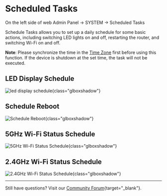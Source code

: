 # Scheduled Tasks

On the left side of web Admin Panel -> SYSTEM -> Scheduled Tasks

Schedule Tasks allows you to set up a daily schedule for some basic actions, including switching LED lights on and off, restarting the router, and switching Wi-Fi on and off.

**Note**: Please synchronize the time in the [Time Zone](time_zone.md) first before using this function. If the device is shutdown at the set time, the task will not be executed.

## LED Display Schedule

![led display schedule](https://static.gl-inet.com/docs/router/en/4/tutorials/scheduled_tasks/led_display_schedule.png){class="glboxshadow"}

## Schedule Reboot

![Schedule Reboot](https://static.gl-inet.com/docs/router/en/4/tutorials/scheduled_tasks/schedule_reboot.png){class="glboxshadow"}

## 5GHz Wi-Fi Status Schedule

![5GHz Wi-Fi Status Schedule](https://static.gl-inet.com/docs/router/en/4/tutorials/scheduled_tasks/5g_wifi_status_schedule.png){class="glboxshadow"}

## 2.4GHz Wi-Fi Status Schedule

![2.4GHz Wi-Fi Status Schedule](https://static.gl-inet.com/docs/router/en/4/tutorials/scheduled_tasks/2g_wifi_status_schedule.png){class="glboxshadow"}

---

Still have questions? Visit our [Community Forum](https://forum.gl-inet.com){target="_blank"}.
